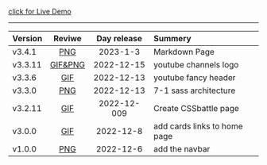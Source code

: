 [click for Live Demo](https://alexeg.github.io/)

<hr>

| Version |                                                            Reviwe                                                            | Day release | Summery                      |
| :------ | :--------------------------------------------------------------------------------------------------------------------------: | :---------: | :--------------------------- |
| v3.4.1  |    [PNG](https://github.com/AlexEG/Projects__History/blob/main/alexeg.github.io/Version__History/v3.4.1/README.md.md)    |  2023-1-3   | Markdown Page                |
| v3.3.11 |   [GIF&PNG](https://github.com/AlexEG/Projects__History/blob/main/alexeg.github.io/Version__History/v3.3.11/README.md.md)    | 2022-12-15  | youtube channels logo        |
| v3.3.6  |      [GIF](https://github.com/AlexEG/Projects__History/blob/main/alexeg.github.io/Version__History/v3.3.6/README.md.md)      | 2022-12-13  | youtube fancy header         |
| v3.3.0  |      [PNG](https://github.com/AlexEG/Projects__History/blob/main/alexeg.github.io/Version__History/v3.3.0/README.md.md)      | 2022-12-13  | 7-1 sass architecture        |
| v3.2.11 | [GIF](https://github.com/AlexEG/Projects__History/blob/main/alexeg.github.io/Version__History/v3.1.1%20v3.2.11/README.md.md) | 2022-12-009 | Create CSSbattle page        |
| v3.0.0  |      [GIF](https://github.com/AlexEG/Projects__History/blob/main/alexeg.github.io/Version__History/v3.0.0/README.md.md)      |  2022-12-8  | add cards links to home page |
| v1.0.0  |      [PNG](https://github.com/AlexEG/Projects__History/blob/main/alexeg.github.io/Version__History/v1.0.0/README.md.md)      |  2022-12-6  | add the navbar               |
